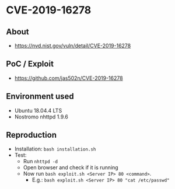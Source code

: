 # CVE-2019-16278

## About
* <https://nvd.nist.gov/vuln/detail/CVE-2019-16278>


## PoC / Exploit
* <https://github.com/jas502n/CVE-2019-16278>
 

## Environment used

* Ubuntu 18.04.4 LTS
* Nostromo nhttpd 1.9.6


## Reproduction 
* Installation: `bash installation.sh`
* Test: 
    - Run `nhttpd -d`
    - Open browser and check if it is running
    - Now run `bash exploit.sh <Server IP> 80 <command>`.<br>
        * E.g.: `bash exploit.sh <Server IP> 80 "cat /etc/passwd"`  
